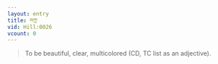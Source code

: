```yaml
---
layout: entry
title: བཀྲ་
vid: Hill:0026
vcount: 0
---
```

> To be beautiful, clear, multicolored (CD, TC list as an adjective)\.


